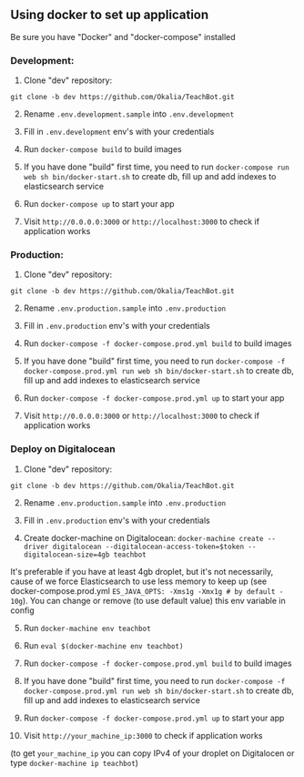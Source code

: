 ## Using docker to set up application

Be sure you have "Docker" and "docker-compose" installed

### Development:
1. Clone "dev" repository:

`git clone -b dev https://github.com/Okalia/TeachBot.git`

2. Rename `.env.development.sample` into `.env.development`

3. Fill in `.env.development` env's with your credentials

4. Run `docker-compose build` to build images

5. If you have done "build" first time, you need to run `docker-compose run web sh bin/docker-start.sh`
to create db, fill up and add indexes to elasticsearch service

6. Run `docker-compose up` to start your app

7. Visit `http://0.0.0.0:3000` or `http://localhost:3000` to check if application works

### Production:

1. Clone "dev" repository:

`git clone -b dev https://github.com/Okalia/TeachBot.git`

2. Rename `.env.production.sample` into `.env.production`

3. Fill in `.env.production` env's with your credentials

4. Run `docker-compose -f docker-compose.prod.yml build` to build images

5. If you have done "build" first time, you need to run `docker-compose -f docker-compose.prod.yml run web sh bin/docker-start.sh`
to create db, fill up and add indexes to elasticsearch service

6. Run `docker-compose -f docker-compose.prod.yml up` to start your app

7. Visit `http://0.0.0.0:3000` or `http://localhost:3000` to check if application works

### Deploy on Digitalocean

1. Clone "dev" repository:

`git clone -b dev https://github.com/Okalia/TeachBot.git`

2. Rename `.env.production.sample` into `.env.production`

3. Fill in `.env.production` env's with your credentials

4. Create docker-machine on Digitalocean: `docker-machine create --driver digitalocean --digitalocean-access-token=$token --digitalocean-size=4gb teachbot`

It's preferable if you have at least 4gb droplet, but it's not necessarily, 
cause of we force Elasticsearch to use less memory to keep up
(see docker-compose.prod.yml `ES_JAVA_OPTS: -Xms1g -Xmx1g # by default - 10g`). 
You can change or remove (to use default value) this env variable in config

5. Run `docker-machine env teachbot`

6. Run `eval $(docker-machine env teachbot)`

7. Run `docker-compose -f docker-compose.prod.yml build` to build images

5. If you have done "build" first time, you need to run `docker-compose -f docker-compose.prod.yml run web sh bin/docker-start.sh`
to create db, fill up and add indexes to elasticsearch service

8. Run `docker-compose -f docker-compose.prod.yml up` to start your app

9. Visit `http://your_machine_ip:3000` to check if application works

(to get `your_machine_ip` you can copy IPv4 of your droplet on Digitalocen or type `docker-machine ip teachbot`)
